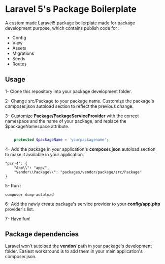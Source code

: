 # Laravel 5's Package Boilerplate

A custom made Laravel5 package boilerplate made for package development purpose, which contains publish code for :

- Config
- View
- Assets
- Migrations
- Seeds
- Routes

## Usage

1- Clone this repository into your package development folder.

2- Change src/Package to your package name. Customize the package's composer.json autoload section to reflect the previous change.

3- Customize **Package/PackageServiceProvider** with the correct namespace and the name of your package, and replace the $packageNamespace attribute.

```php

    protected $packageName = 'yourpackagename';

```

4- Add the package in your application's **composer.json** autoload section to make it available in your application.

```
"psr-4": {
    "App\\": "app/",
    "Vendor\\Package\\": "packages/vendor/package/src/Package"
}
```

5- Run :

```
composer dump-autoload
```

6- Add the newly create package's service provider to your **config/app.php** provider's list.

7- Have fun!

## Package dependencies

Laravel won't autoload the **vendor/** path in your package's development folder. Easiest workaround is to add them in your main application's composer.json.
